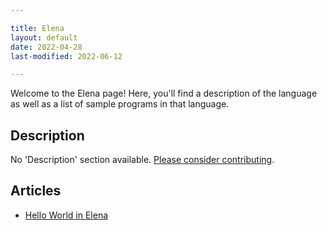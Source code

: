```yaml
---

title: Elena
layout: default
date: 2022-04-28
last-modified: 2022-06-12

---
```


Welcome to the Elena page! Here, you'll find a description of the language as well as a list of sample programs in that language.

## Description

No 'Description' section available. [Please consider contributing](https://github.com/TheRenegadeCoder/sample-programs-website).

## Articles

- [Hello World in Elena](https://sampleprograms.io/projects/hello-world/elena)